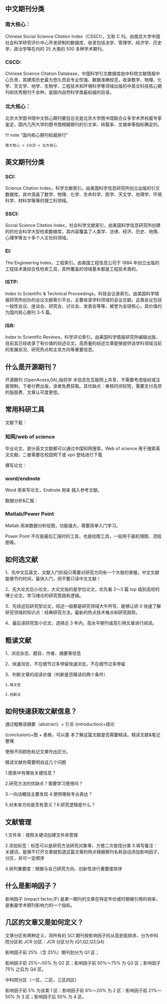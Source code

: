 ## 中文期刊分类

### 南大核心：

Chinese Social Science Citation Index（CSSCI），又称 C 刊。由南京大学中国社会科学研究评价中心开发研制的数据库，收录包括法学、管理学、经济学、历史学、政治学等在内的 25 大类的 500 多种学术期刊。

### CSCD:

Chinese Science Citation Database，中国科学引文数据库由中科院文献情报中心负责，其建库历史最为悠久而且专业性强、数据准确规范，收录数学、物理、化学、天文学、地学、生物学、工程技术和环境科学等领域出版的中英文科技核心期刊和优秀期刊千余种，是国内自然科学类最权威的目录。

### 北大核心：

北京大学图书馆中文核心期刊要目总览是北京大学图书馆联合众多学术界权威专家鉴定，国内几所大学的图书馆根据期刊的引文率、转载率、文摘率等指标确定的。

!!! note "国内核心期刊权威排行"

    南大核心 > CSCD > 北大核心

## 英文期刊分类

### SCI:

Science Citation Index，科学文献索引。由美国科学信息研究所创立出版的引文数据库，其中涵盖了数学、物理、化学、生命科学、医学、天文学、地理学、环境科学、材料学等等的理工科领域。

### SSCI:

Social Science Citation Index，社会科学文献索引。由美国科学信息研究所创建的的社会科学大型检索数据库，其内容覆盖了人类学、法律、经济、历史、地理、心理学等五十多个人文社科领域。

### EI:

The Engineering Index，工程索引。由美国工程信息公司于 1884 年创立出版的工程技术类综合性检索工具，其所覆盖的领域基本都是工程技术类的。

### ISTP:

Index to Scientific & Technical Proceedings，科技会议录索引。由美国科学情报研究所创办的会议文献索引平台，主要收录学科领域的会议文献。这类会议包括一般性会议、座谈会、研究会、讨论会、发表会等等，被誉为全球核心，其价值约为国内核心期刊 3-5 篇。

### ISR:

Index to Scientific Reviews，科学评论索引。由美国科学情报研究所编辑出版，目前其已经收录了有价值的综述论文。高质量的综述文章能够提供该学科领域当前的发展状况、研究热点和主攻方向等重要信息。

## 什么是开源期刊？

开源期刊 (OpenAcess,0A),指将学 术信息在互联网上共享，不需要考虑版权或注册限制，下者付费出版，读者免费获取。其优缺点：审核时间较短，需要支付高昂的版面费，文章认可度更低。

## 常用科研工具

文献下载：

### 知网/web of science

毕业论文、部分英文文献都可以通过中国知网搜索，Web of science 用于搜索英文文献。二者需要在校园网下或 vpn 登陆进行下载

撰写论文：

### word/endnote

Word 用来写论文，Endnote 用来 插入参考文献。

数据分析&汇报：

### Matlab/Power Point

Matlab 用来数据分析绘图，功能强大，需要简单入门学习。

Power Point 不仅是最后汇报时的工具，也是绘图工具，一般用于画机理图、流程图等。

## 如何选文献

1、先中文后英文，文献入门阶段只需要对研究方同有一个大致的掌握，中文文献能够节约时间，最快入门，但不要只读中文文献！

2、先大论文后小论文，大论文指的是学位论文，优先看 2～3 篇 top 级别高校的博士论文，学习绪论的研究思路和逻辑。

3、先综述后研究型论文，综述一般都是研究领域大牛所写，能够让研 0 快速了解研究领域的知识点：经典研究方法，最新的热点技术难点和研究趋势。

4、最后读研究型小论文，选择近 3 年内，高水平期刊或高引用文章进行阅读。

## 粗读文献

1、浏览杂志、题目、作者、摘要等信息

2、快速浏览，不在细节过多停留快速浏览，不在细节过多停留

3、判断文章的阅读价值（判断是否精读的两个条件）

    1.相关性

    2.创新点

## 如何快速获取文献信息？

通过粗略读摘要（abstract）+ 引言 (introduction)+结论

(conclusion)+图 + 表格，可以基 本了解这篇文献是否需要精读。精读文献&笔记整理

使用不同颜色标记文章作出区分。

精读文献你需要明自这几个问题

1.图表中有哪些关键信息？

2.研究方法的优缺点？需要学习使用吗？

3.一向话概括主要发现 4.使用哪些专业表达？

5.对未来方向是否有意义？6.研究逻辑是什么？

## 文献管理

1.文件夹：按照关键词创建文件夹管理

2.添加标签：标签可以是研究方法研究对象等，方便二次查找分类 3.填写备注：关键词，能够不打开文章就知道这篇文章的特点根据期刊名称自动添加影响因子，分区，并可一定顺序

4.排列重要度：根据与自己研究方向、创新性进行重要度排序

## 什么是影响因子？

影响因子 (impact factor,IF) 是某一期刊的文章在特定年份或时期被引用的频率，是衡量学术期刊影响力的一个指标。

## 几区的文章又是如何定义？

文章分区有两种定义，将所有的 SCI 期刊按影响因子的从高到低排序，分为中科院分区和 JCR 分区：JCR 分区分为 (Q1,Q2,Q3,Q4)

影响因子前 25%（含 25%）期刊划分为 Q1 区；

影响因子前 25%～50% 为 Q2 区；影响因子前 50%～75% 为 Q3 区；影响因子 75% 之后为 Q4 区。

中科院分区（一区，二区，三区四区)

影响因子前 5% 为该类 1 区：影响因子前 6%～20% 为 2 区：影响因子前 21%～50% 为 3 区；影响因子后 50% 为 4 区。
